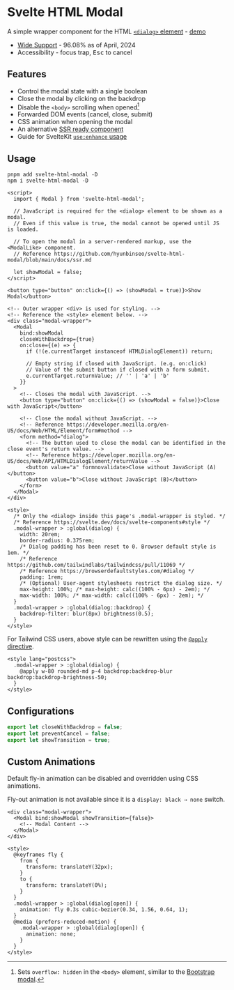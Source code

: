 # Svelte HTML Modal

A simple wrapper component for the HTML [`<dialog>` element] - [demo]

[`<dialog>` element]: https://developer.mozilla.org/en-US/docs/Web/API/HTMLDialogElement
[demo]: https://svelte.dev/repl/7ffaea50f0c0466ea2b4be8e0aee20dd?version=4.2.3

- [Wide Support](https://caniuse.com/dialog) - 96.08% as of April, 2024
- Accessibility - focus trap, <kbd>Esc</kbd> to cancel

## Features

- Control the modal state with a single boolean
- Close the modal by clicking on the backdrop
- Disable the `<body>` scrolling when opened[^overflow]
- Forwarded DOM events (cancel, close, submit)
- CSS animation when opening the modal
- An alternative [SSR ready component](/docs/ssr.md)
- Guide for SvelteKit [`use:enhance` usage](/docs/form.md)

[^overflow]: Sets `overflow: hidden` in the `<body>` element, similar to the [Bootstrap modal].

[Bootstrap modal]: https://getbootstrap.com/docs/5.3/components/modal/#how-it-works

## Usage

```
pnpm add svelte-html-modal -D
npm i svelte-html-modal -D
```

```svelte
<script>
  import { Modal } from 'svelte-html-modal';

  // JavaScript is required for the <dialog> element to be shown as a modal.
  // Even if this value is true, the modal cannot be opened until JS is loaded.

  // To open the modal in a server-rendered markup, use the <ModalLike> component.
  // Reference https://github.com/hyunbinseo/svelte-html-modal/blob/main/docs/ssr.md

  let showModal = false;
</script>

<button type="button" on:click={() => (showModal = true)}>Show Modal</button>

<!-- Outer wrapper <div> is used for styling. -->
<!-- Reference the <style> element below. -->
<div class="modal-wrapper">
  <Modal
    bind:showModal
    closeWithBackdrop={true}
    on:close={(e) => {
      if (!(e.currentTarget instanceof HTMLDialogElement)) return;

      // Empty string if closed with JavaScript. (e.g. on:click)
      // Value of the submit button if closed with a form submit.
      e.currentTarget.returnValue; // '' | 'a' | 'b'
    }}
  >
    <!-- Closes the modal with JavaScript. -->
    <button type="button" on:click={() => (showModal = false)}>Close with JavaScript</button>

    <!-- Close the modal without JavaScript. -->
    <!-- Reference https://developer.mozilla.org/en-US/docs/Web/HTML/Element/form#method -->
    <form method="dialog">
      <!-- The button used to close the modal can be identified in the close event's return value. -->
      <!-- Reference https://developer.mozilla.org/en-US/docs/Web/API/HTMLDialogElement/returnValue -->
      <button value="a" formnovalidate>Close without JavaScript (A)</button>
      <button value="b">Close without JavaScript (B)</button>
    </form>
  </Modal>
</div>

<style>
  /* Only the <dialog> inside this page's .modal-wrapper is styled. */
  /* Reference https://svelte.dev/docs/svelte-components#style */
  .modal-wrapper > :global(dialog) {
    width: 20rem;
    border-radius: 0.375rem;
    /* Dialog padding has been reset to 0. Browser default style is 1em. */
    /* Reference https://github.com/tailwindlabs/tailwindcss/pull/11069 */
    /* Reference https://browserdefaultstyles.com/#dialog */
    padding: 1rem;
    /* (Optional) User-agent stylesheets restrict the dialog size. */
    max-height: 100%; /* max-height: calc((100% - 6px) - 2em); */
    max-width: 100%; /* max-width: calc((100% - 6px) - 2em); */
  }
  .modal-wrapper > :global(dialog::backdrop) {
    backdrop-filter: blur(8px) brightness(0.5);
  }
</style>
```

For Tailwind CSS users, above style can be rewritten using the [`@apply` directive].

[`@apply` directive]: https://tailwindcss.com/docs/reusing-styles#extracting-classes-with-apply

```svelte
<style lang="postcss">
  .modal-wrapper > :global(dialog) {
    @apply w-80 rounded-md p-4 backdrop:backdrop-blur backdrop:backdrop-brightness-50;
  }
</style>
```

## Configurations

```ts
export let closeWithBackdrop = false;
export let preventCancel = false;
export let showTransition = true;
```

## Custom Animations

Default fly-in animation can be disabled and overridden using CSS animations.

Fly-out animation is not available since it is a `display: black → none` switch.

```svelte
<div class="modal-wrapper">
  <Modal bind:showModal showTransition={false}>
    <!-- Modal Content -->
  </Modal>
</div>

<style>
  @keyframes fly {
    from {
      transform: translateY(32px);
    }
    to {
      transform: translateY(0%);
    }
  }
  .modal-wrapper > :global(dialog[open]) {
    animation: fly 0.3s cubic-bezier(0.34, 1.56, 0.64, 1);
  }
  @media (prefers-reduced-motion) {
    .modal-wrapper > :global(dialog[open]) {
      animation: none;
    }
  }
</style>
```
